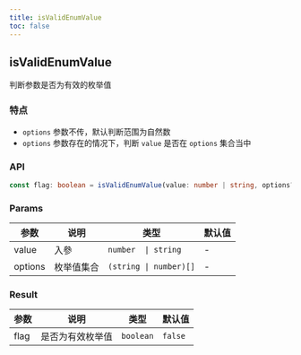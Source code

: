 ```yaml
---
title: isValidEnumValue
toc: false
---
```


## isValidEnumValue

判断参数是否为有效的枚举值

<code src="./demo.tsx"></code>

### 特点

- `options` 参数不传，默认判断范围为自然数
- `options` 参数存在的情况下，判断 `value` 是否在 `options` 集合当中

### API

```typescript
const flag: boolean = isValidEnumValue(value: number | string, options?: (string | number)[]);
```

### Params

| 参数    | 说明       | 类型     | 默认值     |
| ------- | ---------- | -------- | ---------- |
| value   | 入參       | `number  \| string`    | - |
| options | 枚举值集合 | `(string \| number)[]` | - |


### Result

| 参数 | 说明             | 类型      | 默认值  |
| ---- | ---------------- | --------- | ------- |
| flag | 是否为有效枚举值 | `boolean` | `false` |
